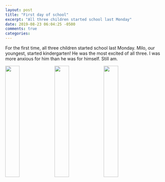 ```yaml
---
layout: post
title: "First day of school"
excerpt: "All three children started school last Monday"
date: 2019-08-23 06:04:25 -0500
comments: true
categories: 
---
```


For the first time, all three children started school last Monday. Milo, our youngest, started kindergarten! He was the most excited of all three. I was more anxious for him than he was for himself. Still am.

<img src="{{site.baseurl}}/assets/2019/08/first-day-of-school-milo.jpg" style="float: left; width: 30%; margin-right: 1%">
<img src="{{site.baseurl}}/assets/2019/08/first-day-of-school-lucy.jpg" style="float: left; width: 30%; margin-right: 1%">
<img src="{{site.baseurl}}/assets/2019/08/first-day-of-school-penn.jpg" style="float: left; width: 30%; ">
<br style="clear:left">